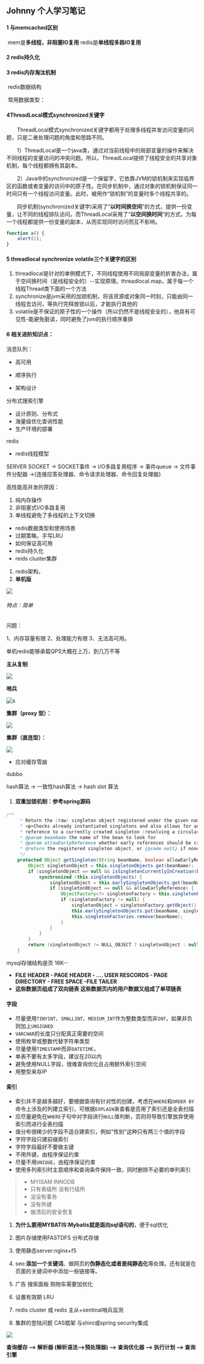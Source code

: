 ## Johnny 个人学习笔记

#### 1 与memcached区别

​	mem是**多线程，非阻塞IO复用**  redis是**单线程多路IO复用**

#### 2 redis持久化

#### 3 redis内存淘汰机制

​	redis数据结构

​	常用数据类型：

#### 4ThreadLocal模式synchronized关键字

　　ThreadLocal模式synchronized关键字都用于处理多线程并发访问变量的问题，只是二者处理问题的角度和思路不同。

　　1）ThreadLocal是一个java类，通过对当前线程中的局部变量的操作来解决不同线程的变量访问的冲突问题。所以，ThreadLocal提供了线程安全的共享对象机制，每个线程都拥有其副本。

　　2）Java中的synchronized是一个保留字，它依靠JVM的锁机制来实现临界区的函数或者变量的访问中的原子性。在同步机制中，通过对象的锁机制保证同一时间只有一个线程访问变量。此时，被用作“锁机制”的变量时多个线程共享的。

　　同步机制(synchronized关键字)采用了“**以时间换空间**”的方式，提供一份变量，让不同的线程排队访问。而ThreadLocal采用了“**以空间换时间**”的方式，为每一个线程都提供一份变量的副本，从而实现同时访问而互不影响。

```javascript
function a() {
    alert(1);
}
```



#### 5 threadlocal synchronize volatile三个关键字的区别

1. threadlocal是针对的单例模式下，不同线程使用不同局部变量的折衷办法，属于空间换时间（是线程安全的）--实现原理。threadlocal.map，属于每一个线程Thread类下面的一个方法
2. synchronize是jvm采用的加锁机制，将该资源或对象同一时刻，只能由同一线程去访问，等执行完释放锁以后，才能执行其他的
3. volatile是不保证的原子性的一个操作（所以仍然不是线程安全的），他具有可见性-能避免脏读，同时避免了jvm的执行顺序重排

#### 6 相关进阶知识点：

消息队列：

- 高可用

- 顺序执行

- 架构设计

分布式搜索引擎

- 设计原则、分布式
- 海量级优化查询性能
- 生产环境的部署

redis

- redis线程模型

SERVER SOCKET -> SOCKET事件 -> I/O多路复用程序 -> 事件queue -> 文件事件分配器 ->{连接应答处理器、命令请求处理器、命令回复处理器}

高性能高并发的原因：

1. 纯内存操作
2. 非阻塞式I/O多路复用
3. 单线程避免了多线程的上下文切换

- redis数据类型和使用场景
- 过期策略，手写LRU
- 如何保证高可用
- redis持久化
- reids cluster集群

1. redis架构，
2.  **单机版**

![](https://img2018.cnblogs.com/blog/1481291/201809/1481291-20180925142100480-1152515615.png)

###### 特点：简单

问题：

1、内存容量有限 2、处理能力有限 3、无法高可用。

单机redis能够承载QPS大概在上万，到几万不等

**主从复制**

![](https://img2018.cnblogs.com/blog/1481291/201809/1481291-20180925142118041-1727225479.png)

**哨兵**

![s](https://img2018.cnblogs.com/blog/1481291/201809/1481291-20180925142143478-1454265814.png)

**集群（proxy 型）：**

![](https://img2018.cnblogs.com/blog/1481291/201809/1481291-20180925142206124-913246424.png)

**集群（直连型）：**

![](https://img2018.cnblogs.com/blog/1481291/201809/1481291-20180925142304757-1498788186.png)



- 应对缓存雪崩

dubbo





hash算法 -> 一致性hash算法 -> hash slot 算法

1. #### 双重加锁机制：参考spring源码

```java
/**
     * Return the (raw) singleton object registered under the given name.
     * <p>Checks already instantiated singletons and also allows for an early
     * reference to a currently created singleton (resolving a circular reference).
     * @param beanName the name of the bean to look for
     * @param allowEarlyReference whether early references should be created or not
     * @return the registered singleton object, or {@code null} if none found
     */
    protected Object getSingleton(String beanName, boolean allowEarlyReference) {
        Object singletonObject = this.singletonObjects.get(beanName);
        if (singletonObject == null && isSingletonCurrentlyInCreation(beanName)) {
            synchronized (this.singletonObjects) {
                singletonObject = this.earlySingletonObjects.get(beanName);
                if (singletonObject == null && allowEarlyReference) {
                    ObjectFactory<?> singletonFactory = this.singletonFactories.get(beanName);
                    if (singletonFactory != null) {
                        singletonObject = singletonFactory.getObject();
                        this.earlySingletonObjects.put(beanName, singletonObject);
                        this.singletonFactories.remove(beanName);
                    }
                }
            }
        }
        return (singletonObject != NULL_OBJECT ? singletonObject : null);
    }
```





mysql存储结构是页 16K--

- **FILE HEADER - PAGE HEADER - .... USER RESCORDS - PAGE DIRECTORY - FREE SPACE  -FILE TAILER**
- **这些数据页组成了双向链表  这些数据页内的用户数据又组成了单项链表**



#### 字段

- 尽量使用`TINYINT`、`SMALLINT`、`MEDIUM_INT`作为整数类型而非`INT`，如果非负则加上`UNSIGNED`
- `VARCHAR`的长度只分配真正需要的空间
- 使用枚举或整数代替字符串类型
- 尽量使用`TIMESTAMP`而非`DATETIME`，
- 单表不要有太多字段，建议在20以内
- 避免使用NULL字段，很难查询优化且占用额外索引空间
- 用整型来存IP

#### 索引

- 索引并不是越多越好，要根据查询有针对性的创建，考虑在`WHERE`和`ORDER BY`命令上涉及的列建立索引，可根据`EXPLAIN`来查看是否用了索引还是全表扫描
- 应尽量避免在`WHERE`子句中对字段进行`NULL`值判断，否则将导致引擎放弃使用索引而进行全表扫描
- 值分布很稀少的字段不适合建索引，例如"性别"这种只有两三个值的字段
- 字符字段只建前缀索引
- 字符字段最好不要做主键
- 不用外键，由程序保证约束
- 尽量不用`UNIQUE`，由程序保证约束
- 使用多列索引时主意顺序和查询条件保持一致，同时删除不必要的单列索引



> - MYISAM INNODB
> - 只有表级所 没有行级所
> - 没没有事务
> - 没有外键
> - 崩溃后的安全恢复



1. **为什么要用MYBATIS:Mybatis就是面向sql语句的**，便于sql优化

2. 图片存储使用FASTDFS 分布式存储

3. 使用静态server:nginx+f5

4. seo:**添加一个关键词**、做网页的**伪静态化或者是纯静态化**等处理。还有就是在页面的关键词中中添加一些链接等。

5. 广告 搜索面板 购物车需要加优化

6. 设置有效期  LRU

7. redis cluster 或 redis 主从+sentinal哨兵监测

8. 集群的登陆问题 CAS框架 与shiro或spring security集成

   

![](http://mmbiz.qpic.cn/mmbiz_png/tibrg3AoIJTtt5WD7PStDP8xn9FCAqN0Hc2PLZUxDUsebS6dLW6fKHyGVfosuX3XeLwClNP3GWNGvw0dicv8mficw/0?wx_fmt=png)

**查询缓存 --> 解析器 (解析语法-->预处理器) --> 查询优化器 --> 执行计划 --> 查询引擎**

